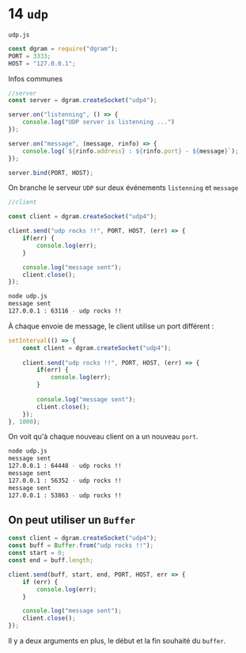 # 14 `udp`

`udp.js`

```js
const dgram = require("dgram");
PORT = 3333;
HOST = "127.0.0.1";
```
Infos communes

```js
//server
const server = dgram.createSocket("udp4");

server.on("listenning", () => {
    console.log("UDP server is listenning ...")
});

server.on("message", (message, rinfo) => {
    console.log(`${rinfo.address} : ${rinfo.port} - ${message}`);
});

server.bind(PORT, HOST);
```

On branche le serveur `UDP` sur deux événements `listenning` et `message`
```js
//client

const client = dgram.createSocket("udp4");

client.send("udp rocks !!", PORT, HOST, (err) => {
    if(err) {
        console.log(err);
    }

    console.log("message sent");
    client.close();
});
```

```bash
node udp.js
message sent
127.0.0.1 : 63116 - udp rocks !!
```

À chaque envoie de message, le client utilise un port différent :

```js
setInterval(() => {
    const client = dgram.createSocket("udp4");
    
    client.send("udp rocks !!", PORT, HOST, (err) => {
        if(err) {
            console.log(err);
        }
    
        console.log("message sent");
        client.close();
    });
}, 1000);
```

On voit qu'à chaque nouveau client on a un nouveau `port`.

```bash
node udp.js
message sent
127.0.0.1 : 64448 - udp rocks !!
message sent
127.0.0.1 : 56352 - udp rocks !!
message sent
127.0.0.1 : 53863 - udp rocks !!
```

## On peut utiliser un `Buffer`

```js
const client = dgram.createSocket("udp4");
const buff = Buffer.from("udp rocks !!");
const start = 0;
const end = buff.length;

client.send(buff, start, end, PORT, HOST, err => {
    if (err) {
        console.log(err);
    }

    console.log("message sent");
    client.close();
});
```

Il y a deux arguments en plus, le début et la fin souhaité du `buffer`.


